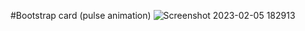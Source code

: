 #Bootstrap card (pulse animation)
![Screenshot 2023-02-05 182913](https://user-images.githubusercontent.com/95037451/216838717-476c64d1-8111-40bb-a2f8-05e53eeacc74.png)

